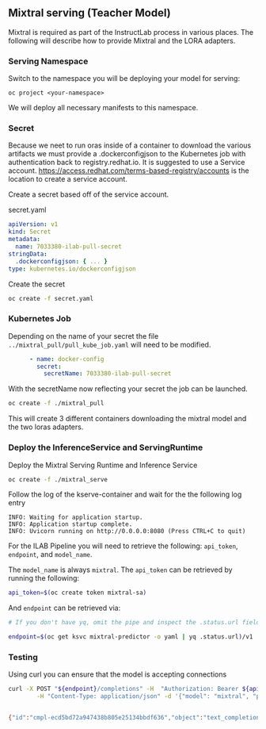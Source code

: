 ## Mixtral serving (Teacher Model)

Mixtral is required as part of the InstructLab process in various places. The following will describe how to provide Mixtral and the LORA adapters.

### Serving Namespace

Switch to the namespace you will be deploying your model for serving:

```
oc project <your-namespace>
```

We will deploy all necessary manifests to this namespace.

### Secret
Because we neet to run oras inside of a container to download the various artifacts we must provide a .dockerconfigjson to the Kubernetes job with authentication back to registry.redhat.io.
It is suggested to use a Service account. https://access.redhat.com/terms-based-registry/accounts is the location to create a service account.

Create a secret based off of the service account.

secret.yaml

```yaml
apiVersion: v1
kind: Secret
metadata:
  name: 7033380-ilab-pull-secret
stringData:
  .dockerconfigjson: { ... }
type: kubernetes.io/dockerconfigjson
```

Create the secret

```bash
oc create -f secret.yaml
```

### Kubernetes Job
Depending on the name of your secret the file `../mixtral_pull/pull_kube_job.yaml` will need to be modified.

```yaml
      - name: docker-config
        secret:
          secretName: 7033380-ilab-pull-secret
```

With the secretName now reflecting your secret the job can be launched.

```bash
oc create -f ./mixtral_pull
```

This will create 3 different containers downloading the mixtral model and the two loras adapters.

### Deploy the InferenceService and ServingRuntime

Deploy the Mixtral Serving Runtime and Inference Service

```bash
oc create -f ./mixtral_serve
```

Follow the log of the kserve-container and wait for the the following log entry

```
INFO: Waiting for application startup.
INFO: Application startup complete.
INFO: Uvicorn running on http://0.0.0.0:8080 (Press CTRL+C to quit)
```

For the ILAB Pipeline you will need to retrieve the following: `api_token`, `endpoint`, and `model_name`.

The `model_name` is always `mixtral`.
The `api_token` can be retrieved by running the following:

```bash
api_token=$(oc create token mixtral-sa)
```

And `endpoint` can be retrieved via:

```bash
# If you don't have yq, omit the pipe and inspect the .status.url field manually

endpoint=$(oc get ksvc mixtral-predictor -o yaml | yq .status.url)/v1
```

### Testing
Using curl you can ensure that the model is accepting connections

```bash
curl -X POST "${endpoint}/completions" -H  "Authorization: Bearer ${api_token}" \
        -H "Content-Type: application/json" -d '{"model": "mixtral", "prompt": "San Francisco is a", "max_tokens": 7, "temperature": 0 }'


{"id":"cmpl-ecd5bd72a947438b805e25134bbdf636","object":"text_completion","created":1730231625,"model":"mixtral","choices":[{"index":0,"text":" city that is known for its steep","logprobs":null,"finish_reason":"length","stop_reason":null,"prompt_logprobs":null}],"usage":{"prompt_tokens":5,"total_tokens":12,"completion_tokens":7}}%
```
